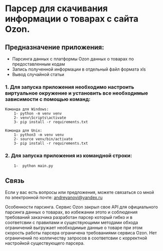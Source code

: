 # Парсер для скачивания информации о товарах с сайта Ozon.

## Предназначение приложения:
- Парсинга данных с платформы Ozon данных о товарах по предоставленным кодам 
- Запись полученной информации в отдельный файл формата xls
- Вывод случайной статьи


### 1. Для запуска приложения необходимо настроить виртуальное окружение и установить все необходимые зависимости с помощью команд:
    Команда для Windows:
        1- python -m venv venv
        2- venv\Scripts\activate
        3- pip install -r requirements.txt

    Команда для Unix:
        1- python3 -m venv venv
        2- source venv/bin/activate 
        3- pip install -r requirements.txt


### 2. Для запуска приложения из командной строки:
        1-  python main.py


## Связь

Если у вас есть вопросы или предложения, можете связаться со мной по электронной почте: andreyanovi@yandex.ru

Особенности парсинга. Сервис Ozon закрыл свое API для официального парсинга данных о товарах, во избежании этото и соблюдения
требований заказчика разработан парсер который гибко и в соответсвии с правилами и существующими методами обхода ограничений
выгружает необходимые данные о товаре при этом скорость работы парсера ограничена требованиями сервиса Ozon.
Нет ограничений по колличеству запросов в соответсвии с корректной настройкой существующего парсера. 
